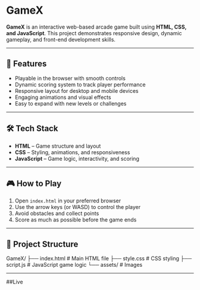 # GameX

**GameX** is an interactive web-based arcade game built using **HTML, CSS, and JavaScript**. This project demonstrates responsive design, dynamic gameplay, and front-end development skills.

---

## 🚀 Features

- Playable in the browser with smooth controls  
- Dynamic scoring system to track player performance  
- Responsive layout for desktop and mobile devices  
- Engaging animations and visual effects  
- Easy to expand with new levels or challenges

---

## 🛠️ Tech Stack

- **HTML** – Game structure and layout  
- **CSS** – Styling, animations, and responsiveness  
- **JavaScript** – Game logic, interactivity, and scoring

---

## 🎮 How to Play

1. Open `index.html` in your preferred browser  
2. Use the arrow keys (or WASD) to control the player  
3. Avoid obstacles and collect points  
4. Score as much as possible before the game ends

---

## 📂 Project Structure

GameX/
├── index.html # Main HTML file
├── style.css # CSS styling
├── script.js # JavaScript game logic
└── assets/ # Images

---

##Live 
